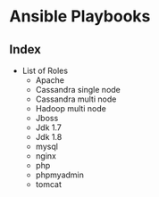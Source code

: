 # Ansible Playbooks 
##    Index
+ List of Roles
    - Apache
    - Cassandra single node
    - Cassandra multi node
    - Hadoop multi node
    - Jboss
    - Jdk 1.7
    - Jdk 1.8
    - mysql
    - nginx
    - php
    - phpmyadmin
    - tomcat

